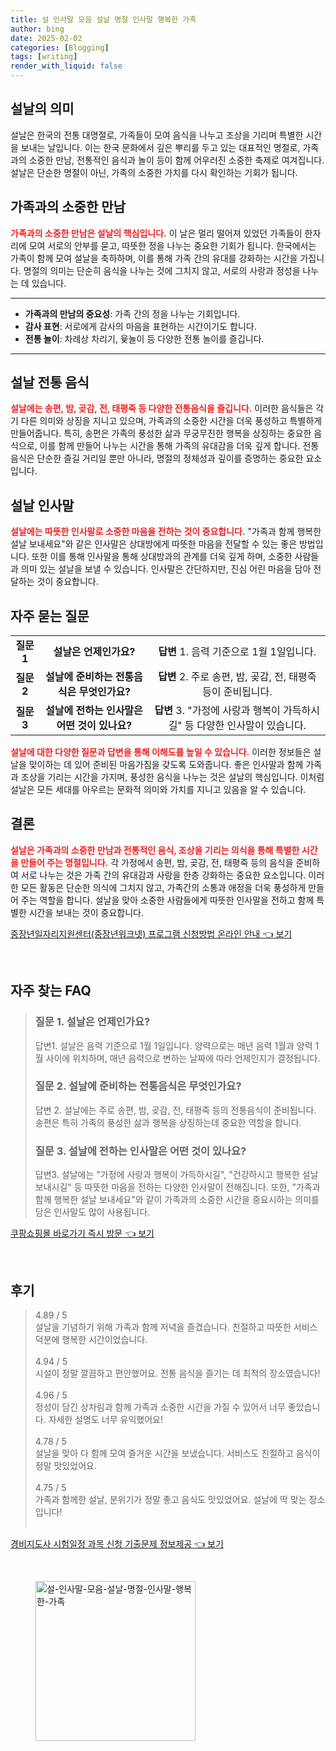 ```yaml
---
title: 설 인사말 모음 설날 명절 인사말 행복한 가족
author: bing
date: 2025-02-02
categories: [Blogging]
tags: [writing]
render_with_liquid: false
---
```



<h2 id='설날의 의미'>설날의 의미</h2>

<p>설날은 한국의 전통 대명절로, 가족들이 모여 음식을 나누고 조상을 기리며 특별한 시간을 보내는 날입니다. 이는 한국 문화에서 깊은 뿌리를 두고 있는 대표적인 명절로, 가족과의 소중한 만남, 전통적인 음식과 놀이 등이 함께 어우러진 소중한 축제로 여겨집니다. 설날은 단순한 명절이 아닌, 가족의 소중한 가치를 다시 확인하는 기회가 됩니다.</p>

<h2 id='가족과의 소중한 만남'>가족과의 소중한 만남</h2>

<p><b><span style="color: #ee2323;">가족과의 소중한 만남은 설날의 핵심입니다.</span></b> 이 날은 멀리 떨어져 있었던 가족들이 한자리에 모여 서로의 안부를 묻고, 따뜻한 정을 나누는 중요한 기회가 됩니다. 한국에서는 가족이 함께 모여 설날을 축하하며, 이를 통해 가족 간의 유대를 강화하는 시간을 가집니다. 명절의 의미는 단순히 음식을 나누는 것에 그치지 않고, 서로의 사랑과 정성을 나누는 데 있습니다.</p>

<hr />

<ul>
    <li><b>가족과의 만남의 중요성</b>: 가족 간의 정을 나누는 기회입니다.</li>
    <li><b>감사 표현</b>: 서로에게 감사의 마음을 표현하는 시간이기도 합니다.</li>
    <li><b>전통 놀이</b>: 차례상 차리기, 윷놀이 등 다양한 전통 놀이를 즐깁니다.</li>
</ul>

<hr />

<h2 id='설날 전통 음식'>설날 전통 음식</h2>

<p><b><span style="color: #ee2323;">설날에는 송편, 밤, 곶감, 전, 태평죽 등 다양한 전통음식을 즐깁니다.</span></b> 이러한 음식들은 각기 다른 의미와 상징을 지니고 있으며, 가족과의 소중한 시간을 더욱 풍성하고 특별하게 만들어줍니다. 특히, 송편은 가족의 풍성한 삶과 무궁무진한 행복을 상징하는 중요한 음식으로, 이를 함께 만들어 나누는 시간을 통해 가족의 유대감을 더욱 깊게 합니다. 전통 음식은 단순한 즐길 거리일 뿐만 아니라, 명절의 정체성과 깊이를 증명하는 중요한 요소입니다.</p>

<h2 id='설날 인사말'>설날 인사말</h2>

<p><b><span style="color: #ee2323;">설날에는 따뜻한 인사말로 소중한 마음을 전하는 것이 중요합니다.</span></b> "가족과 함께 행복한 설날 보내세요"와 같은 인사말은 상대방에게 따뜻한 마음을 전달할 수 있는 좋은 방법입니다. 또한 이를 통해 인사말을 통해 상대방과의 관계를 더욱 깊게 하며, 소중한 사람들과 의미 있는 설날을 보낼 수 있습니다. 인사말은 간단하지만, 진심 어린 마음을 담아 전달하는 것이 중요합니다.</p>

<h2 id='자주 묻는 질문'>자주 묻는 질문</h2>

<table>
    <tr>
        <td style="text-align: center; height: 17px;"><b>질문 1</b></td>
        <td style="text-align: center; height: 17px;"><b>설날은 언제인가요?</b></td>
        <td style="text-align: center; height: 17px;"><b>답변 </b>1. 음력 기준으로 1월 1일입니다.</td>
    </tr>
    <tr>
        <td style="text-align: center; height: 17px;"><b>질문 2</b></td>
        <td style="text-align: center; height: 17px;"><b>설날에 준비하는 전통음식은 무엇인가요?</b></td>
        <td style="text-align: center; height: 17px;"><b>답변 </b>2. 주로 송편, 밤, 곶감, 전, 태평죽 등이 준비됩니다.</td>
    </tr>
    <tr>
        <td style="text-align: center; height: 17px;"><b>질문 3</b></td>
        <td style="text-align: center; height: 17px;"><b>설날에 전하는 인사말은 어떤 것이 있나요?</b></td>
        <td style="text-align: center; height: 17px;"><b>답변 </b>3. "가정에 사랑과 행복이 가득하시길" 등 다양한 인사말이 있습니다.</td>
    </tr>
</table>

<p><b><span style="color: #ee2323;">설날에 대한 다양한 질문과 답변을 통해 이해도를 높일 수 있습니다.</span></b> 이러한 정보들은 설날을 맞이하는 데 있어 준비된 마음가짐을 갖도록 도와줍니다. 좋은 인사말과 함께 가족과 조상을 기리는 시간을 가지며, 풍성한 음식을 나누는 것은 설날의 핵심입니다. 이처럼 설날은 모든 세대를 아우르는 문화적 의미와 가치를 지니고 있음을 알 수 있습니다.</p>

<h2 id='결론'>결론</h2>

<p><b><span style="color: #ee2323;">설날은 가족과의 소중한 만남과 전통적인 음식, 조상을 기리는 의식을 통해 특별한 시간을 만들어 주는 명절입니다.</span></b> 각 가정에서 송편, 밤, 곶감, 전, 태평죽 등의 음식을 준비하여 서로 나누는 것은 가족 간의 유대감과 사랑을 한층 강화하는 중요한 요소입니다. 이러한 모든 활동은 단순한 의식에 그치지 않고, 가족간의 소통과 애정을 더욱 풍성하게 만들어 주는 역할을 합니다. 설날을 맞아 소중한 사람들에게 따뜻한 인사말을 전하고 함께 특별한 시간을 보내는 것이 중요합니다.</p>


<p><a class="click-button" title="중장년일자리지원센터(중장년워크넷) 프로그램 신청방법 온라인 안내" href="https://greenforu.github.io/posts/%EC%A4%91%EC%9E%A5%EB%85%84%EC%9D%BC%EC%9E%90%EB%A6%AC%EC%A7%80%EC%9B%90%EC%84%BC%ED%84%B0(%EC%A4%91%EC%9E%A5%EB%85%84%EC%9B%8C%ED%81%AC%EB%84%B7)-%ED%94%84%EB%A1%9C%EA%B7%B8%EB%9E%A8-%EC%8B%A0%EC%B2%AD%EB%B0%A9%EB%B2%95-%EC%98%A8%EB%9D%BC%EC%9D%B8-%EC%95%88%EB%82%B4/" rel="dofollow">중장년일자리지원센터(중장년워크넷) 프로그램 신청방법 온라인 안내 👈 보기</a></p><br>
<h2 id='자주_찾는_FAQ'>자주 찾는 FAQ</h2>
<div itemscope="" itemtype="https://schema.org/FAQPage"> 
<blockquote> 
<div itemscope="" itemprop="mainEntity" itemtype="https://schema.org/Question"> 
<h3 itemprop="name">질문 1. 설날은 언제인가요?</h3> 
<div itemscope="" itemprop="acceptedAnswer" itemtype="https://schema.org/Answer"> 
<span itemprop="text"> 
<p>답변1. 설날은 음력 기준으로 1월 1일입니다. 양력으로는 매년 음력 1월과 양력 1월 사이에 위치하며, 매년 음력으로 변하는 날짜에 따라 언제인지가 결정됩니다.</p> 
</span> 
</div> 
</div> 
<div itemscope="" itemprop="mainEntity" itemtype="https://schema.org/Question"> 
<h3 itemprop="name">질문 2. 설날에 준비하는 전통음식은 무엇인가요?</h3> 
<div itemscope="" itemprop="acceptedAnswer" itemtype="https://schema.org/Answer"> 
<span itemprop="text"> 
<p>답변 2. 설날에는 주로 송편, 밤, 곶감, 전, 태평죽 등의 전통음식이 준비됩니다. 송편은 특히 가족의 풍성한 삶과 행복을 상징하는데 중요한 역할을 합니다.</p> 
</span> 
</div> 
</div> 
<div itemscope="" itemprop="mainEntity" itemtype="https://schema.org/Question"> 
<h3 itemprop="name">질문 3. 설날에 전하는 인사말은 어떤 것이 있나요?</h3> 
<div itemscope="" itemprop="acceptedAnswer" itemtype="https://schema.org/Answer"> 
<span itemprop="text"> 
<p>답변3. 설날에는 "가정에 사랑과 행복이 가득하시길", "건강하시고 행복한 설날 보내시길" 등 따뜻한 마음을 전하는 다양한 인사말이 전해집니다. 또한, "가족과 함께 행복한 설날 보내세요"와 같이 가족과의 소중한 시간을 중요시하는 의미를 담은 인사말도 많이 사용됩니다.</p> 
</span> 
</div> 
</div> 
</blockquote> 
</div>
<p><a class="click-button" title="쿠팡쇼핑몰 바로가기 즉시 방문" href="https://greenforu.github.io/posts/%EC%BF%A0%ED%8C%A1%EC%87%BC%ED%95%91%EB%AA%B0-%EB%B0%94%EB%A1%9C%EA%B0%80%EA%B8%B0-%EC%A6%89%EC%8B%9C-%EB%B0%A9%EB%AC%B8/" rel="dofollow">쿠팡쇼핑몰 바로가기 즉시 방문 👈 보기</a></p><br>
<h2 id='후기'>후기</h2>
<div itemscope itemtype="https://schema.org/Product">
  <blockquote>
  <div itemprop="review" itemscope itemtype="https://schema.org/Review">
      <div itemprop="reviewRating" itemscope itemtype="https://schema.org/Rating"> <span itemprop="ratingValue">4.89</span> / <span itemprop="bestRating">5</span> </div>
      <span itemprop="reviewBody">설날을 기념하기 위해 가족과 함께 저녁을 즐겼습니다. 친절하고 따뜻한 서비스 덕분에 행복한 시간이었습니다. </span>
  </div>
  <br>
  <div itemprop="review" itemscope itemtype="https://schema.org/Review">
      <div itemprop="reviewRating" itemscope itemtype="https://schema.org/Rating"> <span itemprop="ratingValue">4.94</span> / <span itemprop="bestRating">5</span> </div>
      <span itemprop="reviewBody">시설이 정말 깔끔하고 편안했어요. 전통 음식을 즐기는 데 최적의 장소였습니다!</span>
  </div>
  <br>
  <div itemprop="review" itemscope itemtype="https://schema.org/Review">
      <div itemprop="reviewRating" itemscope itemtype="https://schema.org/Rating"> <span itemprop="ratingValue">4.96</span> / <span itemprop="bestRating">5</span> </div>
      <span itemprop="reviewBody">정성이 담긴 상차림과 함께 가족과 소중한 시간을 가질 수 있어서 너무 좋았습니다. 자세한 설명도 너무 유익했어요!</span>
  </div>
  <br>
  <div itemprop="review" itemscope itemtype="https://schema.org/Review">
      <div itemprop="reviewRating" itemscope itemtype="https://schema.org/Rating"> <span itemprop="ratingValue">4.78</span> / <span itemprop="bestRating">5</span> </div>
      <span itemprop="reviewBody">설날을 맞아 다 함께 모여 즐거운 시간을 보냈습니다. 서비스도 친절하고 음식이 정말 맛있었어요.</span>
  </div>
  <br>
  <div itemprop="review" itemscope itemtype="https://schema.org/Review">
      <div itemprop="reviewRating" itemscope itemtype="https://schema.org/Rating"> <span itemprop="ratingValue">4.75</span> / <span itemprop="bestRating">5</span> </div>
      <span itemprop="reviewBody">가족과 함께한 설날, 분위기가 정말 좋고 음식도 맛있었어요. 설날에 딱 맞는 장소입니다!</span>
  </div>
  <br>
  </blockquote>
</div>
<p><a class="click-button" title="경비지도사 시험일정 과목 신청 기출문제 정보제공" href="https://greenforu.github.io/posts/%EA%B2%BD%EB%B9%84%EC%A7%80%EB%8F%84%EC%82%AC-%EC%8B%9C%ED%97%98%EC%9D%BC%EC%A0%95-%EA%B3%BC%EB%AA%A9-%EC%8B%A0%EC%B2%AD-%EA%B8%B0%EC%B6%9C%EB%AC%B8%EC%A0%9C-%EC%A0%95%EB%B3%B4%EC%A0%9C%EA%B3%B5/" rel="dofollow">경비지도사 시험일정 과목 신청 기출문제 정보제공 👈 보기</a></p><br>
<figure class="image"><img src="https://greenforu.github.io/assets/img/thumbnail/설-인사말-모음-설날-명절-인사말-행복한-가족.webp" alt="설-인사말-모음-설날-명절-인사말-행복한-가족" width="256" height="256"></figure>